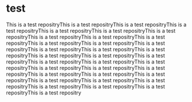 # test
This is a test repositryThis is a test repositryThis is a test repositryThis is a test repositryThis is a test repositryThis is a test repositryThis is a test repositryThis is a test repositryThis is a test repositryThis is a test repositryThis is a test repositryThis is a test repositryThis is a test repositryThis is a test repositryThis is a test repositryThis is a test repositryThis is a test repositryThis is a test repositryThis is a test repositryThis is a test repositryThis is a test repositryThis is a test repositryThis is a test repositryThis is a test repositryThis is a test repositryThis is a test repositryThis is a test repositryThis is a test repositryThis is a test repositryThis is a test repositryThis is a test repositryThis is a test repositryThis is a test repositryThis is a test repositryThis is a test repositry
